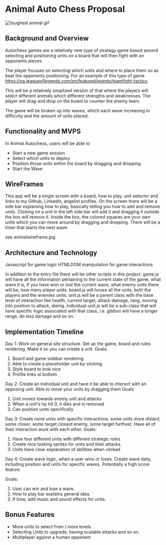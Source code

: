 # Animal Auto Chess Proposal
![toughest animal gif](https://github.com/roryphair/toughAnimal/blob/master/src/assets/other/animal.gif)
## Background and Overview

Autochess games are a relatively new type of strategy game based around selecting and positioning units on a board that will then fight with an opponents pieces.

The player focuses on selecting which units and where to place them so as beat the opponents positioning. For an example of this type of game https://na.leagueoflegends.com/en/featured/events/teamfight-tactics.

This will be a relatively simplized version of that where the players will select different animals which different strengths and weaknesses. The player will drag and drop on the board to counter the enemy team.

The game will be broken up into waves, which each wave increasing in difficulty and the amount of units placed.

## Functionality and MVPS

In Animal Autochess, users will be able to

- Start a new game session
- Select which units to deploy
- Position those units within the board by dragging and dropping
- Start the Wave

## WireFrames

This app will be a single screen with a board, how to play, unit selector and links to my Github, LinkedIn, angelist profiles.
On the screen there will be a side bar explaining how to play, basically telling you how to add and remove units.
Clicking on a unit in the left side bar will add it and dragging it outside the box will remove it.
Inside the box, the colored squares are your own units which you can move around by dragging and dropping. There will be a timer that starts the next wave.

see animalwireframe.jpg

## Architecture and Technology

Javascript for game logic
HTMLDOM manipulation for game interactions

In addition to the entry file there will be other scripts in this project:
game.js will have all the information pertaining to the current state of the game, what wave it is, if you have won or lost the current wave, what enemy units there will be, how many player units.
board.js will house all the units, both the players and the enemies units.
unit.js will be a parent class with the base level of interaction like health, current target, attack damage, rang, moving into position to attack, dieing.
individual-unit.js will be a sub-class that will have specific logic associated with that class, i.e. gibbon will have a longer range, do less damage and so on.

## Implementation Timeline

Day 1: Work on general site structure. Set up the game, board and rules rendering. Make it so you can create
a unit. 
Goals:
1) Board and game sidebar rendering
2) Able to create a placeholder unit by clicking
3) Style board to look nice
4) Profile links at bottom

Day 2: Create an individual unit and have it be able to interact with an opposing unit. Able to move your units by dragging them
Goals:
1) Unit moves towards enemy unit and attacks
2) When a unit's hp hit 0, it dies and is removed
3) Can position units specifically

Day 3: Create more units with specific interactions, some units more distant, some closer, some target closest enemy, some target furthest.
Have all of their interaction work with each other.
Goals:

1) Have four different units with different strategic roles
2) Create nice looking sprites for units and their attacks.
3) Units have clear explanation of abilities when clicked

Day 4: Create wave logic, when a user wins or loses. Create wave data, including position and units for specific waves. Potentially a high score feature.

Goals:
1) User can win and lose a wave.
2) How to play bar explains general idea.
3) If time, add music and sound effects for units.

## Bonus Features

- More units to select from / more levels
- Selecting Units to upgrade, having scalable attacks and so on.
- Multiplayer against a human opponent
